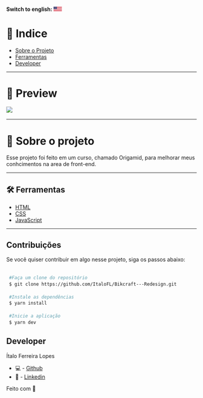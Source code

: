 #### Switch to english: <kbd>[<img title="English" alt="English" src="./img/eua.jpg" width="22">](translation/english/README.en.md)</kbd>


# 🔎 Indice 

- [Sobre o Projeto](#-sobre-o-projeto)
- [Ferramentas](#-ferramentas)
- [Developer](#-developer)

----

# 🎉 Preview

<img src='https://cdn.discordapp.com/attachments/743206177030275115/927979110620336138/unknown.png'>

----

# 📜 Sobre o projeto

Esse projeto foi feito em um curso, chamado Origamid, para melhorar meus conhcimentos na area de front-end.

---

## 🛠 Ferramentas

- [HTML]()
- [CSS]()
- [JavaScript]()


---

## Contribuições 

Se você quiser contribuir em algo nesse projeto, siga os passos abaixo: 

```bash

 #Faça um clone do repositório
 $ git clone https://github.com/ItaloFL/Bikcraft---Redesign.git

 #Instale as dependências
 $ yarn install

 #Inicie a aplicação
 $ yarn dev

```

## Developer

Ítalo Ferreira Lopes

 - 💻 - [Github](https://github.com/ItaloFL)
 - 📒 - [Linkedin](https://www.linkedin.com/in/italo-ferreira-dev/)

Feito com 💜